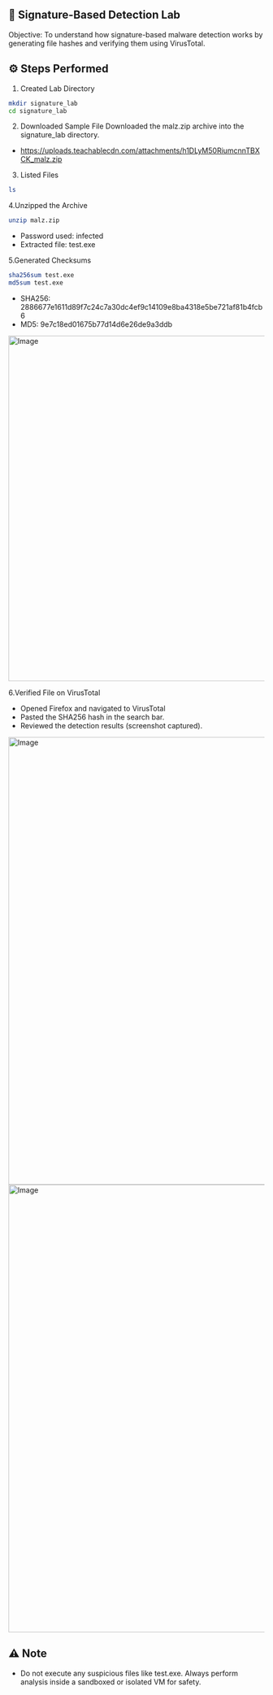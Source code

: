 ## 🧪 Signature-Based Detection Lab
Objective:
To understand how signature-based malware detection works by generating file hashes and verifying them using VirusTotal.

## ⚙️ Steps Performed

1. Created Lab Directory
```bash
mkdir signature_lab
cd signature_lab
```
2. Downloaded Sample File
  Downloaded the malz.zip archive into the signature_lab directory.
- https://uploads.teachablecdn.com/attachments/h1DLyM50RiumcnnTBXCK_malz.zip
3. Listed Files
```bash 
ls
```
4.Unzipped the Archive
```bash
unzip malz.zip
```
- Password used: infected
- Extracted file: test.exe

5.Generated Checksums
```bash
sha256sum test.exe
md5sum test.exe
```
- SHA256: 2886677e1611d89f7c24c7a30dc4ef9c14109e8ba4318e5be721af81b4fcb6
- MD5: 9e7c18ed01675b77d14d6e26de9a3ddb
<img width="956" height="680" alt="Image" src="https://github.com/user-attachments/assets/6b9dfda7-1193-4a3f-87b4-29a7f7ab4738" />

6.Verified File on VirusTotal
- Opened Firefox and navigated to VirusTotal
- Pasted the SHA256 hash in the search bar.
- Reviewed the detection results (screenshot captured).
<img width="1918" height="881" alt="Image" src="https://github.com/user-attachments/assets/eeebe4ae-e0b0-408f-9205-405c1099039f" />

<img width="1918" height="881" alt="Image" src="https://github.com/user-attachments/assets/5ee791fb-fb9f-40e1-a371-df60262e4365" />

## ⚠️ Note
- Do not execute any suspicious files like test.exe. Always perform analysis inside a sandboxed or isolated VM for safety.
